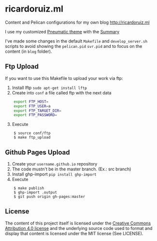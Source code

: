 # ricardoruiz.ml

Content and Pelican configurations for my own blog http://ricardoruiz.ml

I use my customized [Pneumatic theme](http://github.com/pwaqo/pneumatic) with the
[Summary](https://github.com/getpelican/pelican-plugins/tree/master/summary)

I've made some changes in the default `Makefile` and `develop_server.sh` scripts
to avoid showing the `pelican.pid` `svr.pid` and to focus on the content (in `blog` folder).


## Ftp Upload

If you want to use this Makefile to upload your work via ftp:

1. Install lftp `sudo apt-get install lftp`
2. Create into `conf` a file called ftp with the next data

```bash
	export FTP_HOST=
	export FTP_USER=a
	export FTP_TARGET_DIR=
	export FTP_PASSWORD=
```
3. Execute

```console
	$ source conf/ftp
	$ make ftp_upload
```

## Github Pages Upload

1. Create your `username.github.io` repository
2. The code mustn't be in the master branch. (Ex.: src branch)
3. Install ghp-import `pip install ghp-import`
4. Execute

```console
    $ make publish
    $ ghp-import .output
    $ git push origin gh-pages:master
```

## License


The content of this project itself is licensed under the [Creative Commons Attribution 4.0 license](http://creativecommons.org/licenses/by/4.0/)
and the underlying source code used to format and display that content is licensed under the MIT license (See LICENSE).
